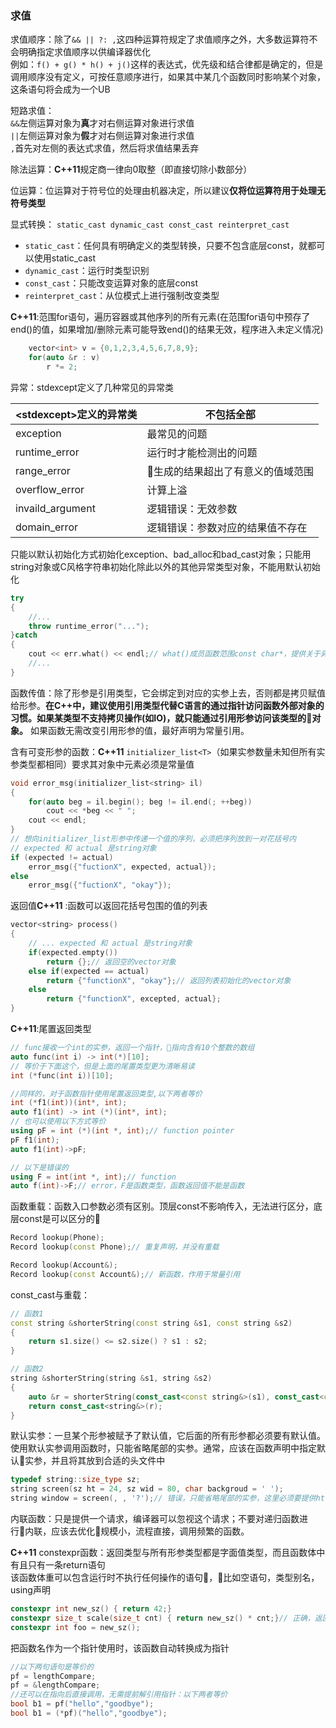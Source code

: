 <h3>求值</h3>

求值顺序：除了`&& || ?: ,`这四种运算符规定了求值顺序之外，大多数运算符不会明确指定求值顺序以供编译器优化<br>
例如：`f() + g() * h() + j()`这样的表达式，优先级和结合律都是确定的，但是调用顺序没有定义，可按任意顺序进行，如果其中某几个函数同时影响某个对象，这条语句将会成为一个UB

短路求值：<br>
`&&`左侧运算对象为**真**才对右侧运算对象进行求值<br>
`||`左侧运算对象为**假**才对右侧运算对象进行求值<br>
`,`首先对左侧的表达式求值，然后将求值结果丢弃

除法运算：**C++11**规定商一律向0取整（即直接切除小数部分）

位运算：位运算对于符号位的处理由机器决定，所以建议**仅将位运算符用于处理无符号类型**

显式转换：
`static_cast dynamic_cast const_cast reinterpret_cast`
+ `static_cast`：任何具有明确定义的类型转换，只要不包含底层const，就都可以使用static_cast
+ `dynamic_cast`：运行时类型识别
+ `const_cast`：只能改变运算对象的底层const
+ `reinterpret_cast`：从位模式上进行强制改变类型

**C++11**:范围for语句，遍历容器或其他序列的所有元素(在范围for语句中预存了end()的值，如果增加/删除元素可能导致end()的结果无效，程序进入未定义情况)

```cpp
    vector<int> v = {0,1,2,3,4,5,6,7,8,9};
    for(auto &r : v)
        r *= 2;
```

异常：stdexcept定义了几种常见的异常类


|\<stdexcept\>定义的异常类|不包括全部|
|---|---|
|exception|最常见的问题|
|runtime_error|运行时才能检测出的问题|
|range_error|生成的结果超出了有意义的值域范围|
|overflow_error|计算上溢|
|invaild_argument|逻辑错误：无效参数|
|domain_error|逻辑错误：参数对应的结果值不存在|

只能以默认初始化方式初始化exception、bad_alloc和bad_cast对象；只能用string对象或C风格字符串初始化除此以外的其他异常类型对象，不能用默认初始化

```cpp
try
{
    //...
    throw runtime_error("...");
}catch
{
    cout << err.what() << endl;// what()成员函数范围const char*，提供关于异常的一些文本信息
    //...
}
```

函数传值：除了形参是引用类型，它会绑定到对应的实参上去，否则都是拷贝赋值给形参。**在C++中，建议使用引用类型代替C语言的通过指针访问函数外部对象的习惯。如果某类型不支持拷贝操作(如IO)，就只能通过引用形参访问该类型的对象。** 如果函数无需改变引用形参的值，最好声明为常量引用。

含有可变形参的函数：**C++11** `initializer_list<T>`（如果实参数量未知但所有实参类型都相同）要求其对象中元素必须是常量值

```cpp
void error_msg(initializer_list<string> il)
{
    for(auto beg = il.begin(); beg != il.end(; ++beg))
        cout << *beg << " ";
    cout << endl;
}
// 想向initializer_list形参中传递一个值的序列，必须把序列放到一对花括号内
// expected 和 actual 是string对象
if (expected != actual)
    error_msg({"fuctionX", expected, actual});
else
    error_msg({"fuctionX", "okay"});
```

返回值**C++11** :函数可以返回花括号包围的值的列表

```cpp
vector<string> process()
{
    // ... expected 和 actual 是string对象
    if(expected.empty())
        return {};// 返回空的vector对象
    else if(expected == actual)
        return {"functionX", "okay"};// 返回列表初始化的vector对象
    else
        return {"functionX", excepted, actual};
}
```

**C++11**:尾置返回类型

```cpp
// func接收一个int的实参，返回一个指针，指向含有10个整数的数组
auto func(int i) -> int(*)[10];
// 等价于下面这个，但是上面的尾置类型更为清晰易读
int (*func(int i))[10];

//同样的，对于函数指针使用尾置返回类型,以下两者等价
int (*f1(int))(int*, int);
auto f1(int) -> int (*)(int*, int);
// 也可以使用以下方式等价
using pF = int (*)(int *, int);// function pointer
pF f1(int);
auto f1(int)->pF;

// 以下是错误的
using F = int(int *, int);// function
auto f(int)->F;// error，F是函数类型，函数返回值不能是函数
```

函数重载：函数入口参数必须有区别。顶层const不影响传入，无法进行区分，底层const是可以区分的

```cpp
Record lookup(Phone);
Record lookup(const Phone);// 重复声明，并没有重载

Record lookup(Account&);
Record lookup(const Account&);// 新函数，作用于常量引用
```

const_cast与重载：

```cpp
// 函数1
const string &shorterString(const string &s1, const string &s2)
{
    return s1.size() <= s2.size() ? s1 : s2;
}

// 函数2
string &shorterString(string &s1, string &s2)
{
    auto &r = shorterString(const_cast<const string&>(s1), const_cast<const string&>(s2));// 通过const_cast使得符合要求，调用函数1
    return const_cast<string&>(r);
}
```

默认实参：一旦某个形参被赋予了默认值，它后面的所有形参都必须要有默认值。使用默认实参调用函数时，只能省略尾部的实参。通常，应该在函数声明中指定默认实参，并且将其放到合适的头文件中

```cpp
typedef string::size_type sz;
string screen(sz ht = 24, sz wid = 80, char backgroud = ' ');
string window = screen(, , '?');// 错误，只能省略尾部的实参，这里必须要提供ht，wid的实参
```

内联函数：只是提供一个请求，编译器可以忽视这个请求；不要对递归函数进行内联，应该去优化规模小，流程直接，调用频繁的函数。

**C++11** constexpr函数：返回类型与所有形参类型都是字面值类型，而且函数体中有且只有一条return语句</br>
该函数体重可以包含运行时不执行任何操作的语句，比如空语句，类型别名，using声明

```cpp
constexpr int new_sz() { return 42;}
constexpr size_t scale(size_t cnt) { return new_sz() * cnt;}// 正确，返回值不一定是一个常量
constexpr int foo = new_sz();
```

把函数名作为一个指针使用时，该函数自动转换成为指针
```cpp
//以下两句语句是等价的
pf = lengthCompare;
pf = &lengthCompare;
//还可以在指向后直接调用，无需提前解引用指针：以下两者等价
bool b1 = pf("hello","goodbye");
bool b1 = (*pf)("hello","goodbye");
```